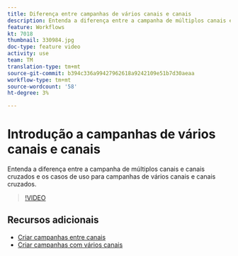 ```yaml
---
title: Diferença entre campanhas de vários canais e canais
description: Entenda a diferença entre a campanha de múltiplos canais e canais cruzados e os casos de uso para campanhas de vários canais e canais cruzados.
feature: Workflows
kt: 7018
thumbnail: 330984.jpg
doc-type: feature video
activity: use
team: TM
translation-type: tm+mt
source-git-commit: b394c336a99427962618a9242109e51b7d30aeaa
workflow-type: tm+mt
source-wordcount: '58'
ht-degree: 3%

---
```



# Introdução a campanhas de vários canais e canais

Entenda a diferença entre a campanha de múltiplos canais e canais cruzados e os casos de uso para campanhas de vários canais e canais cruzados.

>[!VIDEO](https://video.tv.adobe.com/v/330984?quality=12)

## Recursos adicionais

* [Criar campanhas entre canais](/help/orchestrating-campaigns/cross-channel-campaigns.md)
* [Criar campanhas com vários canais](/help/orchestrating-campaigns/multi-channel-campaigns.md)

